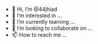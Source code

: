- 👋 Hi, I’m @44jhiad
- 👀 I’m interested in ...
- 🌱 I’m currently learning ...
- 💞️ I’m looking to collaborate on ...
- 📫 How to reach me ...

<!---
44jhiad/44jhiad is a ✨ special ✨ repository because its `README.md` (this file) appears on your GitHub profile.
You can click the Preview link to take a look at your changes.
--->
